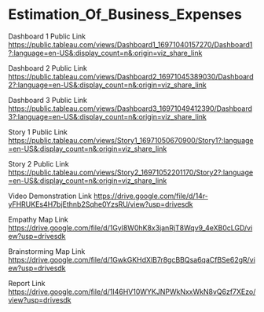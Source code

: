 # Estimation_Of_Business_Expenses


Dashboard 1 Public Link https://public.tableau.com/views/Dashboard1_16971040157270/Dashboard1?:language=en-US&:display_count=n&:origin=viz_share_link

Dashboard 2 Public Link https://public.tableau.com/views/Dashboard2_16971045389030/Dashboard2?:language=en-US&:display_count=n&:origin=viz_share_link

Dashboard 3 Public Link https://public.tableau.com/views/Dashboard3_16971049412390/Dashboard3?:language=en-US&:display_count=n&:origin=viz_share_link

Story 1 Public Link https://public.tableau.com/views/Story1_16971050670900/Story1?:language=en-US&:display_count=n&:origin=viz_share_link

Story 2 Public Link https://public.tableau.com/views/Story2_16971052201170/Story2?:language=en-US&:display_count=n&:origin=viz_share_link 

Video Demonstration Link https://drive.google.com/file/d/14r-yFHRUKEs4H7bjEthnb2Sqhe0YzsRU/view?usp=drivesdk

Empathy Map Link https://drive.google.com/file/d/1Gyl8W0hK8x3janRjT8Wqv9_4eXB0cLGD/view?usp=drivesdk

Brainstorming Map Link https://drive.google.com/file/d/1GwkGKHdXlB7r8gcBBQsa6qaCfBSe62gR/view?usp=drivesdk

Report Link https://drive.google.com/file/d/1I46HV10WYKJNPWkNxxWkN8vQ6zf7XEzo/view?usp=drivesdk
